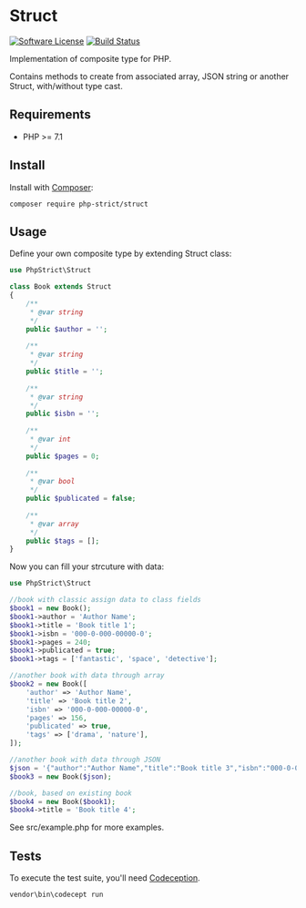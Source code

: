 # Struct

[![Software License][ico-license]](LICENSE.txt)
[![Build Status][ico-travis]][link-travis]

Implementation of composite type for PHP.

Contains methods to create from associated array, JSON string or another Struct, with/without type cast.

## Requirements

*  PHP >= 7.1

## Install

Install with [Composer](http://getcomposer.org):
    
    composer require php-strict/struct 

## Usage

Define your own composite type by extending Struct class:

```php
use PhpStrict\Struct

class Book extends Struct
{
    /**
     * @var string
     */
    public $author = '';
    
    /**
     * @var string
     */
    public $title = '';
    
    /**
     * @var string
     */
    public $isbn = '';
    
    /**
     * @var int
     */
    public $pages = 0;
    
    /**
     * @var bool
     */
    public $publicated = false;
    
    /**
     * @var array
     */
    public $tags = [];
}
```

Now you can fill your strcuture with data:

```php
use PhpStrict\Struct

//book with classic assign data to class fields
$book1 = new Book();
$book1->author = 'Author Name';
$book1->title = 'Book title 1';
$book1->isbn = '000-0-000-00000-0';
$book1->pages = 240;
$book1->publicated = true;
$book1->tags = ['fantastic', 'space', 'detective'];

//another book with data through array
$book2 = new Book([
    'author' => 'Author Name',
    'title' => 'Book title 2',
    'isbn' => '000-0-000-00000-0',
    'pages' => 156,
    'publicated' => true,
    'tags' => ['drama', 'nature'],
]);

//another book with data through JSON
$json = '{"author":"Author Name","title":"Book title 3","isbn":"000-0-000-00000-0","pages":156,"publicated":true,"tags":["comedy","city"]}';
$book3 = new Book($json);

//book, based on existing book
$book4 = new Book($book1);
$book4->title = 'Book title 4';
```

See src/example.php for more examples.

## Tests

To execute the test suite, you'll need [Codeception](https://codeception.com/).

```bash
vendor\bin\codecept run
```

[ico-license]: https://img.shields.io/badge/license-GPL-brightgreen.svg?style=flat-square
[ico-travis]: https://img.shields.io/travis/enikeishik/ufoframework/master.svg?style=flat-square
[link-travis]: https://travis-ci.org/php-strict/struct

